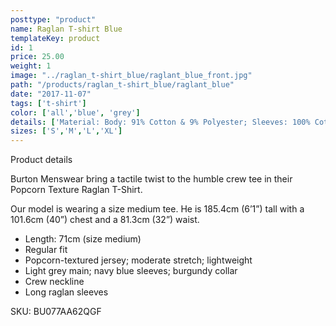 ```yaml
---
posttype: "product"
name: Raglan T-shirt Blue
templateKey: product
id: 1
price: 25.00
weight: 1
image: "../raglan_t-shirt_blue/raglant_blue_front.jpg"
path: "/products/raglan_t-shirt_blue/raglant_blue"
date: "2017-11-07"
tags: ['t-shirt']
color: ['all','blue', 'grey']
details: ['Material: Body: 91% Cotton & 9% Polyester; Sleeves: 100% Cotton', 'Size & fit:  Length: 71cm','Care: Warm machine wash.']
sizes: ['S','M','L','XL']
---
```


<!-- ![alt text](/products/black_100_polo/black_100_polo.jpg) -->








Product details

Burton Menswear bring a tactile twist to the humble crew tee in their Popcorn Texture Raglan T-Shirt.

Our model is wearing a size medium tee. He is 185.4cm (6’1”) tall with a 101.6cm (40”) chest and a 81.3cm (32”) waist.

- Length: 71cm (size medium)
- Regular fit
- Popcorn-textured jersey; moderate stretch; lightweight
- Light grey main; navy blue sleeves; burgundy collar
- Crew neckline
- Long raglan sleeves

SKU: BU077AA62QGF






